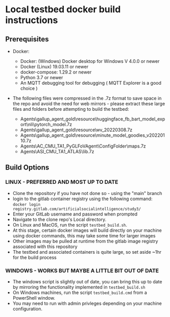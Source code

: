 Local testbed docker build instructions
=======================================

Prerequisites
-------------

* Docker: 
  * Docker: (Windows) Docker desktop for Windows V 4.0.0 or newer
  * Docker (Linux) 19.03.11 or newer
  * docker-compose: 1.29.2  or newer
  * Python 3.7 or newer
  * An MQTT debugging tool for debugging ( MQTT Explorer is a good choice )


* The following files were compressed in the .7z format to save space in the repo and avoid the need for web mirrors - please extract these large files and folders before attempting to build the testbed: 
  * Agents\gallup_agent_gold\resource\huggingface_fb_bart_model_export\nli\pytorch_model.7z
  * Agents\gallup_agent_gold\resource\wv_20220308.7z
  * Agents\gallup_agent_gold\resource\minute_model_goodies_v20220110.7z 
  * Agents\AC_CMU_TA1_PyGLFoVAgent\ConfigFolder\maps.7z
  * Agents\ASI_CMU_TA1_ATLAS\lib.7z


## Build Options

### LINUX - PREFERRED AND MOST UP TO DATE
* Clone the repository if you have not done so - using the "main" branch
* login to the gitlab container registry using the following command:
     `docker login registry.gitlab.com/artificialsocialintelligence/study3/`
* Enter your GitLab username and password when prompted
* Navigate to the clone repo's Local directory.
* On Linux and MacOS, run the script `testbed_build.sh`.
* At this stage, certain docker images will build directly on your machine using docker commands, this may take some time for larger images
* Other images may be pulled at runtime from the gitlab image registry associated with this repository 
* The testbed and associated containers is quite large, so set aside ~1hr for the build process

### WINDOWS - WORKS BUT MAYBE A LITTLE BIT OUT OF DATE
* The windows script is slightly out of date, you can bring this up to date by mirroring the functionality implemented in `testbed_build.sh`
* On Windows machines, run the script `testbed_build.cmd` from a PowerShell window.  
* You may need to run with admin privleges depending on your machine configuration.





